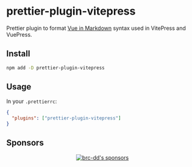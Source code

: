# prettier-plugin-vitepress

Prettier plugin to format [Vue in Markdown](https://vitepress.dev/guide/using-vue) syntax used in VitePress and VuePress.

## Install

```sh
npm add -D prettier-plugin-vitepress
```

## Usage

In your `.prettierrc`:

```json
{
  "plugins": ["prettier-plugin-vitepress"]
}
```

## Sponsors

<p align="center">
  <a href="https://cdn.jsdelivr.net/gh/brc-dd/static/sponsors.svg">
    <img alt="brc-dd's sponsors" src="https://cdn.jsdelivr.net/gh/brc-dd/static/sponsors.svg" />
  </a>
</p>
